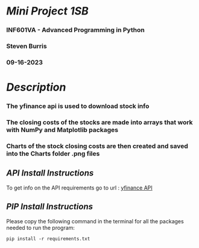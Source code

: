 # *Mini Project 1SB*
 ### INF601VA - Advanced Programming in Python
 ### Steven Burris
 ### 09-16-2023

# *Description*
 ### The yfinance api is used to download stock info
 ### The closing costs of the stocks are made into arrays that work with NumPy and Matplotlib packages
 ### Charts of the stock closing costs are then created and saved into the Charts folder .png files

## *API Install Instructions*
 To get info on the API requirements go to url : [yfinance API](https://pypi.org/project/yfinance/)

## *PIP Install Instructions*
Please copy the following command in the terminal for all the packages needed to run the program:
```
pip install -r requirements.txt
```
